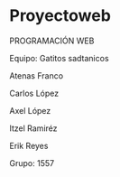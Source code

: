 # Proyectoweb

PROGRAMACIÓN WEB

Equipo: Gatitos sadtanicos

Atenas Franco

Carlos López

Axel López

Itzel Ramiréz 

Erik Reyes 

Grupo: 1557 
